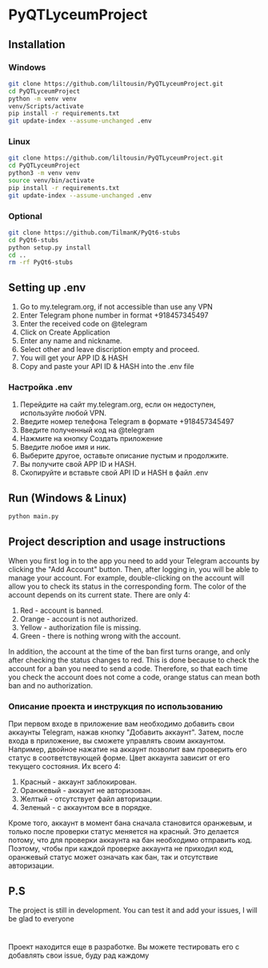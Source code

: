 # PyQTLyceumProject

## Installation

### Windows

```bash
git clone https://github.com/liltousin/PyQTLyceumProject.git
cd PyQTLyceumProject
python -m venv venv
venv/Scripts/activate
pip install -r requirements.txt
git update-index --assume-unchanged .env
```

### Linux

```bash
git clone https://github.com/liltousin/PyQTLyceumProject.git
cd PyQTLyceumProject
python3 -m venv venv
source venv/bin/activate
pip install -r requirements.txt
git update-index --assume-unchanged .env
```

### Optional

```bash
git clone https://github.com/TilmanK/PyQt6-stubs
cd PyQt6-stubs
python setup.py install
cd ..
rm -rf PyQt6-stubs
```

## Setting up .env

1. Go to my.telegram.org, if not accessible than use any VPN
2. Enter Telegram phone number in format +918457345497
3. Enter the received code on @telegram
4. Click on Create Application
5. Enter any name and nickname.
6. Select other and leave discription empty and proceed.
7. You will get your APP ID & HASH
8. Сopy and paste your API ID & HASH into the .env file

### Настройка .env

1. Перейдите на сайт my.telegram.org, если он недоступен, используйте любой VPN.
2. Введите номер телефона Telegram в формате +918457345497
3. Введите полученный код на @telegram
4. Нажмите на кнопку Создать приложение
5. Введите любое имя и ник.
6. Выберите другое, оставьте описание пустым и продолжите.
7. Вы получите свой APP ID и HASH.
8. Скопируйте и вставьте свой API ID и HASH в файл .env

## Run (Windows & Linux)

```bash
python main.py
```

## Project description and usage instructions

When you first log in to the app you need to add your Telegram accounts by
clicking the "Add Account" button. Then, after logging in, you will be able to
manage your account. For example, double-clicking on the account will allow you
to check its status in the corresponding form. The color of the account depends
on its current state. There are only 4:

1. Red - account is banned.
2. Orange - account is not authorized.
3. Yellow - authorization file is missing.
4. Green - there is nothing wrong with the account.

In addition, the account at the time of the ban first turns orange, and only
after checking the status changes to red. This is done because to check the
account for a ban you need to send a code. Therefore, so that each time you
check the account does not come a code, orange status can mean both ban and no
authorization.

### Описание проекта и инструкция по использованию

При первом входе в приложение вам необходимо добавить свои аккаунты Telegram,
нажав кнопку "Добавить аккаунт". Затем, после входа в приложение, вы сможете
управлять своим аккаунтом. Например, двойное нажатие на аккаунт позволит вам
проверить его статус в соответствующей форме. Цвет аккаунта зависит от его
текущего состояния. Их всего 4:

1. Красный - аккаунт заблокирован.
2. Оранжевый - аккаунт не авторизован.
3. Желтый - отсутствует файл авторизации.
4. Зеленый - с аккаунтом все в порядке.

Кроме того, аккаунт в момент бана сначала становится оранжевым, и только после
проверки статус меняется на красный. Это делается потому, что для проверки
аккаунта на бан необходимо отправить код. Поэтому, чтобы при каждой проверке
аккаунта не приходил код, оранжевый статус может означать как бан, так и
отсутствие авторизации.

## P.S

The project is still in development. You can test it and add your issues, I will
be glad to everyone

#

Проект находится еще в разработке. Вы можете тестировать его с добавлять свои
issue, буду рад каждому
